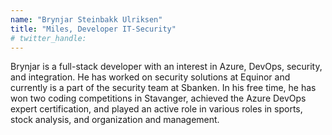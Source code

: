 ```yaml
---
name: "Brynjar Steinbakk Ulriksen"
title: "Miles, Developer IT-Security"
# twitter_handle: 
---
```

Brynjar is a full-stack developer with an interest in Azure, DevOps, security, and integration. He has worked on security solutions at Equinor and currently is a part of the security team at Sbanken. In his free time, he has won two coding competitions in Stavanger, achieved the Azure DevOps expert certification, and played an active role in various roles in sports, stock analysis, and organization and management.
